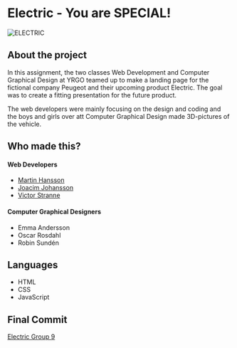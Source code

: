 # Electric - You are SPECIAL!

![ELECTRIC](https://media.giphy.com/media/lM86pZcDxfx5e/giphy.gif)

## About the project

In this assignment, the two classes Web Development and Computer Graphical Design at YRGO teamed up to make a landing page for the fictional company Peugeot and their upcoming product Electric.
The goal was to create a fitting presentation for the future product.

The web developers were mainly focusing on the design and coding and the boys and girls over att Computer Graphical Design made 3D-pictures of the vehicle.

## Who made this?
#### Web Developers
- [Martin Hansson](https://github.com/Alegherix)
- [Joacim Johansson](https://github.com/JoeyJaySWE)
- [Victor Stranne](https://github.com/Vstranne)
#### Computer Graphical Designers
- Emma Andersson
- Oscar Rosdahl
- Robin Sundén

## Languages
- HTML
- CSS
- JavaScript

## Final Commit

[Electric Group 9](https://yrgoelectric.netlify.app/)
